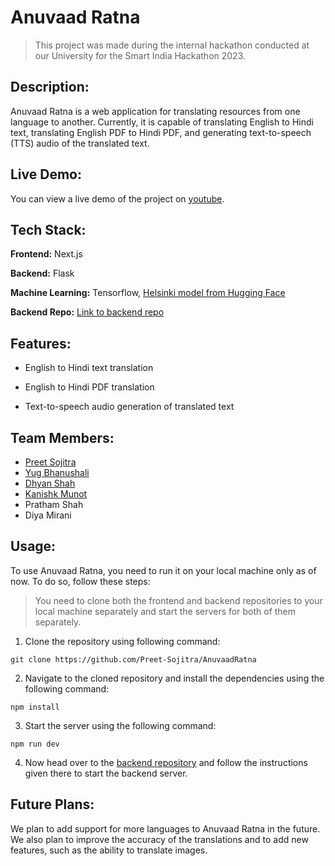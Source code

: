 # Anuvaad Ratna

> This project was made during the internal hackathon conducted at our University for the Smart India Hackathon 2023.

## Description:

Anuvaad Ratna is a web application for translating resources from one language to another. Currently, it is capable of translating English to Hindi text, translating English PDF to Hindi PDF, and generating text-to-speech (TTS) audio of the translated text.

## Live Demo:

You can view a live demo of the project on [youtube](https://youtu.be/d3sqFWYGBTk?si=LiZHsLfnqdwJ4NRj).

## Tech Stack:

**Frontend:** Next.js

**Backend:** Flask

**Machine Learning:** Tensorflow, [Helsinki model from Hugging Face](https://huggingface.co/Helsinki-NLP/opus-mt-en-hi?text=My+name+is+Sarah+and+I+live+in+London)

**Backend Repo:** [Link to backend repo](https://github.com/Preet-Sojitra/sih_flask)

## Features:

- English to Hindi text translation

- English to Hindi PDF translation

- Text-to-speech audio generation of translated text

## Team Members:

- [Preet Sojitra](https://github.com/Preet-Sojitra)
- [Yug Bhanushali](https://github.com/YugBhanushali)
- [Dhyan Shah](https://github.com/DhyanShah22)
- [Kanishk Munot](https://github.com/kanishkmunot)
- Pratham Shah
- Diya Mirani

## Usage:

To use Anuvaad Ratna, you need to run it on your local machine only as of now. To do so, follow these steps:

> You need to clone both the frontend and backend repositories to your local machine separately and start the servers for both of them separately.

1. Clone the repository using following command:

```
git clone https://github.com/Preet-Sojitra/AnuvaadRatna
```

2. Navigate to the cloned repository and install the dependencies using the following command:

```
npm install
```

3. Start the server using the following command:

```
npm run dev
```

4. Now head over to the [backend repository](https://github.com/Preet-Sojitra/sih_flask) and follow the instructions given there to start the backend server.

## Future Plans:

We plan to add support for more languages to Anuvaad Ratna in the future. We also plan to improve the accuracy of the translations and to add new features, such as the ability to translate images.
